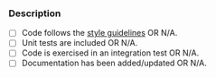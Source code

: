 ### Description

<!-- Provide a clear description of the content -->

<!-- Check all the boxes below before taking the PR out of draft -->

- [ ] Code follows the [style guidelines](https://clima.github.io/ClimateMachine.jl/latest/DevDocs/CodeStyle/) OR N/A.
- [ ] Unit tests are included OR N/A.
- [ ] Code is exercised in an integration test OR N/A.
- [ ] Documentation has been added/updated OR N/A.
